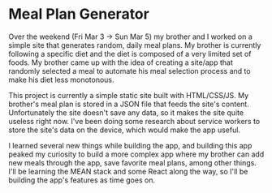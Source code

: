 # Meal Plan Generator
Over the weekend (Fri Mar 3 -> Sun Mar 5) my brother and I worked on a simple site that generates random, daily meal plans. My brother is currently following a specific diet and the diet is composed of a very limited set of foods. My brother came up with the idea of creating a site/app that randomly selected a meal to automate his meal selection process and to make his diet less monotonous.

This project is currently a simple static site built with HTML/CSS/JS. My brother's meal plan is stored in a JSON file that feeds the site's content. Unfortunately the site doesn't save any data, so it makes the site quite useless right now. I've been doing some research about service workers to store the site's data on the device, which would make the app useful.

I learned several new things while building the app, and building this app peaked my curiosity to build a more complex app where my brother can add new meals through the app, save favorite meal plans, among other things. I'll be learning the MEAN stack and some React along the way, so I'll be building the app's features as time goes on.
